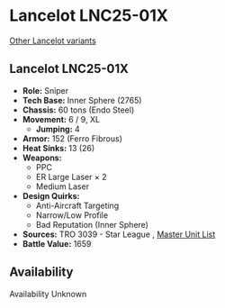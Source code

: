 # Lancelot LNC25-01X 

[Other Lancelot variants](../lancelot.md) 

## Lancelot LNC25-01X 

- **Role:** Sniper 
- **Tech Base:** Inner Sphere (2765) 
- **Chassis:** 60 tons (Endo Steel) 
- **Movement:** 6 / 9, XL 
  - **Jumping:** 4 
- **Armor:** 152 (Ferro Fibrous) 
- **Heat Sinks:** 13 (26) 
- **Weapons:** 
  - PPC 
  - ER Large Laser × 2 
  - Medium Laser 
- **Design Quirks:** 
  - Anti-Aircraft Targeting 
  - Narrow/Low Profile 
  - Bad Reputation (Inner Sphere) 
- **Sources:** TRO 3039 - Star League , [Master Unit List](http://masterunitlist.info/Unit/Details/1854) 
- **Battle Value:** 1659 

## Availability 

Availability Unknown 

